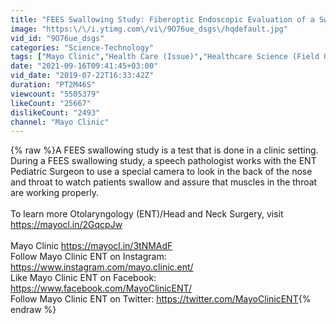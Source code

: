 ```yaml
---
title: "FEES Swallowing Study: Fiberoptic Endoscopic Evaluation of a Swallowing"
image: "https:\/\/i.ytimg.com\/vi\/9O76ue_dsgs\/hqdefault.jpg"
vid_id: "9O76ue_dsgs"
categories: "Science-Technology"
tags: ["Mayo Clinic","Health Care (Issue)","Healthcare Science (Field Of Study)"]
date: "2021-09-16T09:41:45+03:00"
vid_date: "2019-07-22T16:33:42Z"
duration: "PT2M46S"
viewcount: "5505379"
likeCount: "25667"
dislikeCount: "2493"
channel: "Mayo Clinic"
---
```

{% raw %}A FEES swallowing study is a test that is done in a clinic setting. During a FEES swallowing study, a speech pathologist works with the ENT Pediatric Surgeon to use a special camera to look in the back of the nose and throat to watch patients swallow and assure that muscles in the throat are working properly. <br /><br />To learn more Otolaryngology (ENT)/Head and Neck Surgery, visit <a rel="nofollow" target="blank" href="https://mayocl.in/2GqcpJw">https://mayocl.in/2GqcpJw</a><br /><br />Mayo Clinic <a rel="nofollow" target="blank" href="https://mayocl.in/3tNMAdF">https://mayocl.in/3tNMAdF</a> <br />Follow Mayo Clinic ENT on Instagram: <a rel="nofollow" target="blank" href="https://www.instagram.com/mayo.clinic.ent/">https://www.instagram.com/mayo.clinic.ent/</a><br />Like Mayo Clinic ENT on Facebook: <a rel="nofollow" target="blank" href="https://www.facebook.com/MayoClinicENT/">https://www.facebook.com/MayoClinicENT/</a><br />Follow Mayo Clinic ENT on Twitter: <a rel="nofollow" target="blank" href="https://twitter.com/MayoClinicENT">https://twitter.com/MayoClinicENT</a>{% endraw %}
